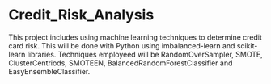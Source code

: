 # Credit_Risk_Analysis
This project includes using machine learning techniques to determine credit card risk. This will be done with Python using imbalanced-learn and scikit-learn libraries. Techniques employeed will be RandomOverSampler, SMOTE, ClusterCentriods, SMOTEEN, BalancedRandomForestClassifier and EasyEnsembleClassifier. 
